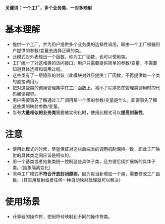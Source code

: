 **关键词：一个工厂，多个业务类，一对多映射**

# 基本理解
* 提供一个工厂，并为用户提供多个业务类的选择性调用，即由一个工厂根据用户提供的参数/变量去选择正确的类。
* 此模式对外表现出一个函数，称为工厂函数，也可以使用类。
* 工厂统一了对这堆类的访问接口，用户只需要提供简单的参数/变量，不需要知道具体选择和调用过程。
* 这些类有了一层隐形的封装（此模块对外只提供工厂函数，不再提供每一个类的直接调用）。
* 把对这些类的调用管理集中在工厂函数上，减小了程序员在管理类调用时的代码阅读视界。
* 用户需要事先了解通过工厂调用某一个类的参数/变量是什么，即要事先了解这些类的映射参数/变量。
* 当有**大量相似的业务类**需要被实例化时，使用此模式可以**提高封装性**。

# 注意
* 使用此模式的时候，尽量保证对这些后端类的调用机制保持一致，即此工厂映射的具体类之间应该是相似的。
* 用一个基类或者抽象类统一控制这些具体子类，且方便后续扩展新的具体子类。(抽象隔离变化)
* 简单工厂模式**不符合开放封闭原则**，因为每当新增加一个类，需要修改工厂函数。（其实用反射或者任何一种自动映射处理就可以解决）

# 使用场景
* 计算器的操作符，使用符号映射到不同的操作符类。
